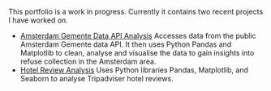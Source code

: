 This portfolio is a work in progress. Currently it contains two recent projects I have worked on. 
- [Amsterdam Gemente Data API Analysis](https://github.com/Eoghan-O-Neill/Project-Portfolio/blob/main/Amsterdam%20Refuse%20Analysis.ipynb) Accesses data from the public Amsterdam Gemente data API. It then uses Python Pandas and Matplotlib to clean, analyse and visualise the data to gain insights into refuse collection in the Amsterdam area. 
- [Hotel Review Analysis](https://github.com/Eoghan-O-Neill/Project-Portfolio/blob/main/Hotel%20Review%20Analysis.ipynb) Uses Python libraries Pandas, Matplotlib, and Seaborn to analyse Tripadviser hotel reviews. 
